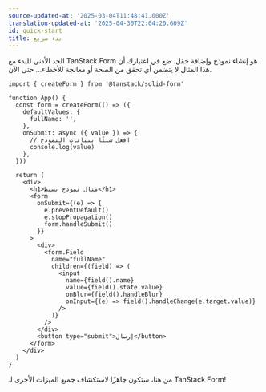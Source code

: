 ```yaml
---
source-updated-at: '2025-03-04T11:48:41.000Z'
translation-updated-at: '2025-04-30T22:04:20.609Z'
id: quick-start
title: بدء سريع
---
```


الحد الأدنى للبدء مع TanStack Form هو إنشاء نموذج وإضافة حقل. ضع في اعتبارك أن هذا المثال لا يتضمن أي تحقق من الصحة أو معالجة للأخطاء... حتى الآن.

```tsx
import { createForm } from '@tanstack/solid-form'

function App() {
  const form = createForm(() => ({
    defaultValues: {
      fullName: '',
    },
    onSubmit: async ({ value }) => {
      // افعل شيئًا ببيانات النموذج
      console.log(value)
    },
  }))

  return (
    <div>
      <h1>مثال نموذج بسيط</h1>
      <form
        onSubmit={(e) => {
          e.preventDefault()
          e.stopPropagation()
          form.handleSubmit()
        }}
      >
        <div>
          <form.Field
            name="fullName"
            children={(field) => (
              <input
                name={field().name}
                value={field().state.value}
                onBlur={field().handleBlur}
                onInput={(e) => field().handleChange(e.target.value)}
              />
            )}
          />
        </div>
        <button type="submit">إرسال</button>
      </form>
    </div>
  )
}
```

من هنا، ستكون جاهزًا لاستكشاف جميع الميزات الأخرى لـ TanStack Form!
